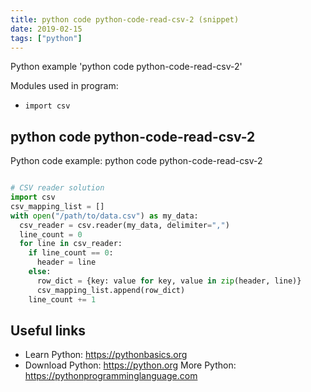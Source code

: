 ```yaml
---
title: python code python-code-read-csv-2 (snippet)
date: 2019-02-15
tags: ["python"]
---
```

Python example 'python code python-code-read-csv-2'


Modules used in program: 
* `import csv`

## python code python-code-read-csv-2

Python code example: python code python-code-read-csv-2

```python

# CSV reader solution
import csv
csv_mapping_list = []
with open("/path/to/data.csv") as my_data: 
  csv_reader = csv.reader(my_data, delimiter=",") 
  line_count = 0 
  for line in csv_reader: 
    if line_count == 0: 
      header = line 
    else: 
      row_dict = {key: value for key, value in zip(header, line)} 
      csv_mapping_list.append(row_dict) 
    line_count += 1


```

## Useful links

- Learn Python: https://pythonbasics.org
- Download Python: https://python.org
More Python: https://pythonprogramminglanguage.com
